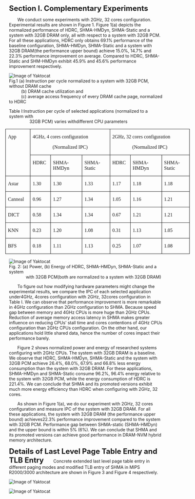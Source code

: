 **<font size=5>Section I. Complementary Experiments</font>**

&#160; &#160; &#160; &#160;We conduct some experiments with 2GHz, 32 cores configuration. Experimental results are shown in Figure 1. Figure 1(a) depicts the normalized performance of HDRC, SHMA-HMDyn, SHMA-Static and a system with 32GB DRAM only, all with respect to a system with 32GB PCM. For all these applications, HDRC only obtains 69.1% performance of the baseline configuration, SHMA-HMDyn, SHMA-Static and a system with 32GB DRAM(the performance upper bound) achieve 15.0%, 14.7% and 22.3% performance improvement on average. Compared to HDRC, SHMA-Static and SHM-HMDyn exhibit 45.9% and 45.6% performance improvement respectively. 

![Image of Yaktocat](https://github.com/cyjseagull/SHMA/blob/master/images/Performance_result.png)  
Fig.1 (a) Instruction per cycle normalized to a system with 32GB PCM, without DRAM cache   
&#160; &#160; &#160; &#160;&#160; &#160;(b) DRAM cache utilization and  
&#160; &#160; &#160; &#160;&#160; &#160;(c) average access frequency of every DRAM cache page, normalized to HDRC  


Table I:Instruction per cycle of selected applications (normalized to a system with  
&#160; &#160; &#160; &#160;&#160; &#160; &#160; &#160;&#160; &#160;32GB PCM) varies withdifferent CPU parameters
<table class=MsoTableGrid border=1 cellspacing=0 cellpadding=0 width=605
 style='width:453.65pt;margin-left:-8.8pt;border-collapse:collapse;border:none;
 mso-border-alt:solid windowtext .5pt;mso-yfti-tbllook:1184;mso-padding-alt:
 0cm 5.4pt 0cm 5.4pt'>
 <tr style='mso-yfti-irow:0;mso-yfti-firstrow:yes;height:7.9pt'>
  <td width=76 rowspan=2 valign=top style='width:56.75pt;border:solid windowtext 1.0pt;
  mso-border-alt:solid windowtext .5pt;padding:0cm 5.4pt 0cm 5.4pt;height:7.9pt'>
  <p class=MsoNormal style='layout-grid-mode:char;mso-layout-grid-align:none'><span
  lang=EN-US style='font-size:12.0pt;font-family:"Times New Roman","serif"'>App<o:p></o:p></span></p>
  </td>
  <td width=265 colspan=3 valign=top style='width:7.0cm;border:solid windowtext 1.0pt;
  border-left:none;mso-border-left-alt:solid windowtext .5pt;mso-border-alt:
  solid windowtext .5pt;padding:0cm 5.4pt 0cm 5.4pt;height:7.9pt'>
  <p class=MsoNormal style='layout-grid-mode:char;mso-layout-grid-align:none'><span
  lang=EN-US style='font-size:12.0pt;font-family:"Times New Roman","serif"'>4GHz,
  4 cores configuration<o:p></o:p></span></p>
  <p class=MsoNormal align=center style='text-align:center;layout-grid-mode:
  char;mso-layout-grid-align:none'><span lang=EN-US style='font-size:12.0pt;
  font-family:"Times New Roman","serif"'>(Normalized IPC)<o:p></o:p></span></p>
  </td>
  <td width=265 colspan=3 valign=top style='width:7.0cm;border:solid windowtext 1.0pt;
  border-left:none;mso-border-left-alt:solid windowtext .5pt;mso-border-alt:
  solid windowtext .5pt;padding:0cm 5.4pt 0cm 5.4pt;height:7.9pt'>
  <p class=MsoNormal style='layout-grid-mode:char;mso-layout-grid-align:none'><span
  lang=EN-US style='font-size:12.0pt;font-family:"Times New Roman","serif"'>2GHz,
  32 cores configuration<o:p></o:p></span></p>
  <p class=MsoNormal align=center style='text-align:center;layout-grid-mode:
  char;mso-layout-grid-align:none'><span lang=EN-US style='font-size:12.0pt;
  font-family:"Times New Roman","serif"'>(Normalized IPC)<o:p></o:p></span></p>
  </td>
 </tr>
 <tr style='mso-yfti-irow:1;height:7.85pt'>
  <td width=57 valign=top style='width:42.5pt;border-top:none;border-left:none;
  border-bottom:solid windowtext 1.0pt;border-right:solid windowtext 1.0pt;
  mso-border-top-alt:solid windowtext .5pt;mso-border-left-alt:solid windowtext .5pt;
  mso-border-alt:solid windowtext .5pt;padding:0cm 5.4pt 0cm 5.4pt;height:7.85pt'>
  <p class=MsoNormal style='layout-grid-mode:char;mso-layout-grid-align:none'><span
  lang=EN-US style='mso-bidi-font-size:10.5pt;font-family:"Times New Roman","serif"'>HDRC<o:p></o:p></span></p>
  </td>
  <td width=113 valign=top style='width:3.0cm;border-top:none;border-left:none;
  border-bottom:solid windowtext 1.0pt;border-right:solid windowtext 1.0pt;
  mso-border-top-alt:solid windowtext .5pt;mso-border-left-alt:solid windowtext .5pt;
  mso-border-alt:solid windowtext .5pt;padding:0cm 5.4pt 0cm 5.4pt;height:7.85pt'>
  <p class=MsoNormal style='layout-grid-mode:char;mso-layout-grid-align:none'><span
  lang=EN-US style='mso-bidi-font-size:10.5pt;font-family:"Times New Roman","serif"'>SHMA-HMDyn<o:p></o:p></span></p>
  </td>
  <td width=95 valign=top style='width:70.9pt;border-top:none;border-left:none;
  border-bottom:solid windowtext 1.0pt;border-right:solid windowtext 1.0pt;
  mso-border-top-alt:solid windowtext .5pt;mso-border-left-alt:solid windowtext .5pt;
  mso-border-alt:solid windowtext .5pt;padding:0cm 5.4pt 0cm 5.4pt;height:7.85pt'>
  <p class=MsoNormal style='layout-grid-mode:char;mso-layout-grid-align:none'><span
  lang=EN-US style='mso-bidi-font-size:10.5pt;font-family:"Times New Roman","serif"'>SHMA-Static<o:p></o:p></span></p>
  </td>
  <td width=57 valign=top style='width:42.5pt;border-top:none;border-left:none;
  border-bottom:solid windowtext 1.0pt;border-right:solid windowtext 1.0pt;
  mso-border-top-alt:solid windowtext .5pt;mso-border-left-alt:solid windowtext .5pt;
  mso-border-alt:solid windowtext .5pt;padding:0cm 5.4pt 0cm 5.4pt;height:7.85pt'>
  <p class=MsoNormal style='layout-grid-mode:char;mso-layout-grid-align:none'><span
  lang=EN-US style='mso-bidi-font-size:10.5pt;font-family:"Times New Roman","serif"'>HDRC<o:p></o:p></span></p>
  </td>
  <td width=113 valign=top style='width:3.0cm;border-top:none;border-left:none;
  border-bottom:solid windowtext 1.0pt;border-right:solid windowtext 1.0pt;
  mso-border-top-alt:solid windowtext .5pt;mso-border-left-alt:solid windowtext .5pt;
  mso-border-alt:solid windowtext .5pt;padding:0cm 5.4pt 0cm 5.4pt;height:7.85pt'>
  <p class=MsoNormal style='layout-grid-mode:char;mso-layout-grid-align:none'><span
  lang=EN-US style='mso-bidi-font-size:10.5pt;font-family:"Times New Roman","serif"'>SHMA-HMDyn<o:p></o:p></span></p>
  </td>
  <td width=95 valign=top style='width:70.9pt;border-top:none;border-left:none;
  border-bottom:solid windowtext 1.0pt;border-right:solid windowtext 1.0pt;
  mso-border-top-alt:solid windowtext .5pt;mso-border-left-alt:solid windowtext .5pt;
  mso-border-alt:solid windowtext .5pt;padding:0cm 5.4pt 0cm 5.4pt;height:7.85pt'>
  <p class=MsoNormal style='layout-grid-mode:char;mso-layout-grid-align:none'><span
  lang=EN-US style='mso-bidi-font-size:10.5pt;font-family:"Times New Roman","serif"'>SHMA-Static<o:p></o:p></span></p>
  </td>
 </tr>
 <tr style='mso-yfti-irow:2'>
  <td width=76 valign=top style='width:56.75pt;border:solid windowtext 1.0pt;
  border-top:none;mso-border-top-alt:solid windowtext .5pt;mso-border-alt:solid windowtext .5pt;
  padding:0cm 5.4pt 0cm 5.4pt'>
  <p class=MsoNormal style='layout-grid-mode:char;mso-layout-grid-align:none'><span
  lang=EN-US style='font-size:12.0pt;font-family:"Times New Roman","serif"'>Astar<o:p></o:p></span></p>
  </td>
  <td width=57 valign=top style='width:42.5pt;border-top:none;border-left:none;
  border-bottom:solid windowtext 1.0pt;border-right:solid windowtext 1.0pt;
  mso-border-top-alt:solid windowtext .5pt;mso-border-left-alt:solid windowtext .5pt;
  mso-border-alt:solid windowtext .5pt;padding:0cm 5.4pt 0cm 5.4pt'>
  <p class=MsoNormal style='layout-grid-mode:char;mso-layout-grid-align:none'><span
  lang=EN-US style='font-size:12.0pt;font-family:"Times New Roman","serif"'>1.30<o:p></o:p></span></p>
  </td>
  <td width=113 valign=top style='width:3.0cm;border-top:none;border-left:none;
  border-bottom:solid windowtext 1.0pt;border-right:solid windowtext 1.0pt;
  mso-border-top-alt:solid windowtext .5pt;mso-border-left-alt:solid windowtext .5pt;
  mso-border-alt:solid windowtext .5pt;padding:0cm 5.4pt 0cm 5.4pt'>
  <p class=MsoNormal style='layout-grid-mode:char;mso-layout-grid-align:none'><span
  lang=EN-US style='font-size:12.0pt;font-family:"Times New Roman","serif"'>1.30<o:p></o:p></span></p>
  </td>
  <td width=95 valign=top style='width:70.9pt;border-top:none;border-left:none;
  border-bottom:solid windowtext 1.0pt;border-right:solid windowtext 1.0pt;
  mso-border-top-alt:solid windowtext .5pt;mso-border-left-alt:solid windowtext .5pt;
  mso-border-alt:solid windowtext .5pt;padding:0cm 5.4pt 0cm 5.4pt'>
  <p class=MsoNormal style='layout-grid-mode:char;mso-layout-grid-align:none'><span
  lang=EN-US style='font-size:12.0pt;font-family:"Times New Roman","serif"'>1.33<o:p></o:p></span></p>
  </td>
  <td width=57 valign=top style='width:42.5pt;border-top:none;border-left:none;
  border-bottom:solid windowtext 1.0pt;border-right:solid windowtext 1.0pt;
  mso-border-top-alt:solid windowtext .5pt;mso-border-left-alt:solid windowtext .5pt;
  mso-border-alt:solid windowtext .5pt;padding:0cm 5.4pt 0cm 5.4pt'>
  <p class=MsoNormal style='layout-grid-mode:char;mso-layout-grid-align:none'><span
  lang=EN-US style='font-size:12.0pt;font-family:"Times New Roman","serif"'>1.17<o:p></o:p></span></p>
  </td>
  <td width=113 valign=top style='width:3.0cm;border-top:none;border-left:none;
  border-bottom:solid windowtext 1.0pt;border-right:solid windowtext 1.0pt;
  mso-border-top-alt:solid windowtext .5pt;mso-border-left-alt:solid windowtext .5pt;
  mso-border-alt:solid windowtext .5pt;padding:0cm 5.4pt 0cm 5.4pt'>
  <p class=MsoNormal style='layout-grid-mode:char;mso-layout-grid-align:none'><span
  lang=EN-US style='font-size:12.0pt;font-family:"Times New Roman","serif"'>1.18<o:p></o:p></span></p>
  </td>
  <td width=95 valign=top style='width:70.9pt;border-top:none;border-left:none;
  border-bottom:solid windowtext 1.0pt;border-right:solid windowtext 1.0pt;
  mso-border-top-alt:solid windowtext .5pt;mso-border-left-alt:solid windowtext .5pt;
  mso-border-alt:solid windowtext .5pt;padding:0cm 5.4pt 0cm 5.4pt'>
  <p class=MsoNormal style='layout-grid-mode:char;mso-layout-grid-align:none'><span
  lang=EN-US style='font-size:12.0pt;font-family:"Times New Roman","serif"'>1.18<o:p></o:p></span></p>
  </td>
 </tr>
 <tr style='mso-yfti-irow:3'>
  <td width=76 valign=top style='width:56.75pt;border:solid windowtext 1.0pt;
  border-top:none;mso-border-top-alt:solid windowtext .5pt;mso-border-alt:solid windowtext .5pt;
  padding:0cm 5.4pt 0cm 5.4pt'>
  <p class=MsoNormal style='layout-grid-mode:char;mso-layout-grid-align:none'><span
  lang=EN-US style='font-size:12.0pt;font-family:"Times New Roman","serif"'>Canneal<o:p></o:p></span></p>
  </td>
  <td width=57 valign=top style='width:42.5pt;border-top:none;border-left:none;
  border-bottom:solid windowtext 1.0pt;border-right:solid windowtext 1.0pt;
  mso-border-top-alt:solid windowtext .5pt;mso-border-left-alt:solid windowtext .5pt;
  mso-border-alt:solid windowtext .5pt;padding:0cm 5.4pt 0cm 5.4pt'>
  <p class=MsoNormal style='layout-grid-mode:char;mso-layout-grid-align:none'><span
  lang=EN-US style='font-size:12.0pt;font-family:"Times New Roman","serif"'>0.96<o:p></o:p></span></p>
  </td>
  <td width=113 valign=top style='width:3.0cm;border-top:none;border-left:none;
  border-bottom:solid windowtext 1.0pt;border-right:solid windowtext 1.0pt;
  mso-border-top-alt:solid windowtext .5pt;mso-border-left-alt:solid windowtext .5pt;
  mso-border-alt:solid windowtext .5pt;padding:0cm 5.4pt 0cm 5.4pt'>
  <p class=MsoNormal style='layout-grid-mode:char;mso-layout-grid-align:none'><span
  lang=EN-US style='font-size:12.0pt;font-family:"Times New Roman","serif"'>1.27<o:p></o:p></span></p>
  </td>
  <td width=95 valign=top style='width:70.9pt;border-top:none;border-left:none;
  border-bottom:solid windowtext 1.0pt;border-right:solid windowtext 1.0pt;
  mso-border-top-alt:solid windowtext .5pt;mso-border-left-alt:solid windowtext .5pt;
  mso-border-alt:solid windowtext .5pt;padding:0cm 5.4pt 0cm 5.4pt'>
  <p class=MsoNormal style='layout-grid-mode:char;mso-layout-grid-align:none'><span
  lang=EN-US style='font-size:12.0pt;font-family:"Times New Roman","serif"'>1.34<o:p></o:p></span></p>
  </td>
  <td width=57 valign=top style='width:42.5pt;border-top:none;border-left:none;
  border-bottom:solid windowtext 1.0pt;border-right:solid windowtext 1.0pt;
  mso-border-top-alt:solid windowtext .5pt;mso-border-left-alt:solid windowtext .5pt;
  mso-border-alt:solid windowtext .5pt;padding:0cm 5.4pt 0cm 5.4pt'>
  <p class=MsoNormal style='layout-grid-mode:char;mso-layout-grid-align:none'><span
  lang=EN-US style='font-size:12.0pt;font-family:"Times New Roman","serif"'>1.05<o:p></o:p></span></p>
  </td>
  <td width=113 valign=top style='width:3.0cm;border-top:none;border-left:none;
  border-bottom:solid windowtext 1.0pt;border-right:solid windowtext 1.0pt;
  mso-border-top-alt:solid windowtext .5pt;mso-border-left-alt:solid windowtext .5pt;
  mso-border-alt:solid windowtext .5pt;padding:0cm 5.4pt 0cm 5.4pt'>
  <p class=MsoNormal style='layout-grid-mode:char;mso-layout-grid-align:none'><span
  lang=EN-US style='font-size:12.0pt;font-family:"Times New Roman","serif"'>1.16<o:p></o:p></span></p>
  </td>
  <td width=95 valign=top style='width:70.9pt;border-top:none;border-left:none;
  border-bottom:solid windowtext 1.0pt;border-right:solid windowtext 1.0pt;
  mso-border-top-alt:solid windowtext .5pt;mso-border-left-alt:solid windowtext .5pt;
  mso-border-alt:solid windowtext .5pt;padding:0cm 5.4pt 0cm 5.4pt'>
  <p class=MsoNormal style='layout-grid-mode:char;mso-layout-grid-align:none'><span
  lang=EN-US style='font-size:12.0pt;font-family:"Times New Roman","serif"'>1.21<o:p></o:p></span></p>
  </td>
 </tr>
 <tr style='mso-yfti-irow:4'>
  <td width=76 valign=top style='width:56.75pt;border:solid windowtext 1.0pt;
  border-top:none;mso-border-top-alt:solid windowtext .5pt;mso-border-alt:solid windowtext .5pt;
  padding:0cm 5.4pt 0cm 5.4pt'>
  <p class=MsoNormal style='layout-grid-mode:char;mso-layout-grid-align:none'><span
  lang=EN-US style='font-size:12.0pt;font-family:"Times New Roman","serif"'>DICT<o:p></o:p></span></p>
  </td>
  <td width=57 valign=top style='width:42.5pt;border-top:none;border-left:none;
  border-bottom:solid windowtext 1.0pt;border-right:solid windowtext 1.0pt;
  mso-border-top-alt:solid windowtext .5pt;mso-border-left-alt:solid windowtext .5pt;
  mso-border-alt:solid windowtext .5pt;padding:0cm 5.4pt 0cm 5.4pt'>
  <p class=MsoNormal style='layout-grid-mode:char;mso-layout-grid-align:none'><span
  lang=EN-US style='font-size:12.0pt;font-family:"Times New Roman","serif"'>0.58<o:p></o:p></span></p>
  </td>
  <td width=113 valign=top style='width:3.0cm;border-top:none;border-left:none;
  border-bottom:solid windowtext 1.0pt;border-right:solid windowtext 1.0pt;
  mso-border-top-alt:solid windowtext .5pt;mso-border-left-alt:solid windowtext .5pt;
  mso-border-alt:solid windowtext .5pt;padding:0cm 5.4pt 0cm 5.4pt'>
  <p class=MsoNormal style='layout-grid-mode:char;mso-layout-grid-align:none'><span
  lang=EN-US style='font-size:12.0pt;font-family:"Times New Roman","serif"'>1.34<o:p></o:p></span></p>
  </td>
  <td width=95 valign=top style='width:70.9pt;border-top:none;border-left:none;
  border-bottom:solid windowtext 1.0pt;border-right:solid windowtext 1.0pt;
  mso-border-top-alt:solid windowtext .5pt;mso-border-left-alt:solid windowtext .5pt;
  mso-border-alt:solid windowtext .5pt;padding:0cm 5.4pt 0cm 5.4pt'>
  <p class=MsoNormal style='layout-grid-mode:char;mso-layout-grid-align:none'><span
  lang=EN-US style='font-size:12.0pt;font-family:"Times New Roman","serif"'>1.34<o:p></o:p></span></p>
  </td>
  <td width=57 valign=top style='width:42.5pt;border-top:none;border-left:none;
  border-bottom:solid windowtext 1.0pt;border-right:solid windowtext 1.0pt;
  mso-border-top-alt:solid windowtext .5pt;mso-border-left-alt:solid windowtext .5pt;
  mso-border-alt:solid windowtext .5pt;padding:0cm 5.4pt 0cm 5.4pt'>
  <p class=MsoNormal style='layout-grid-mode:char;mso-layout-grid-align:none'><span
  lang=EN-US style='font-size:12.0pt;font-family:"Times New Roman","serif"'>0.67<o:p></o:p></span></p>
  </td>
  <td width=113 valign=top style='width:3.0cm;border-top:none;border-left:none;
  border-bottom:solid windowtext 1.0pt;border-right:solid windowtext 1.0pt;
  mso-border-top-alt:solid windowtext .5pt;mso-border-left-alt:solid windowtext .5pt;
  mso-border-alt:solid windowtext .5pt;padding:0cm 5.4pt 0cm 5.4pt'>
  <p class=MsoNormal style='layout-grid-mode:char;mso-layout-grid-align:none'><span
  lang=EN-US style='font-size:12.0pt;font-family:"Times New Roman","serif"'>1.21<o:p></o:p></span></p>
  </td>
  <td width=95 valign=top style='width:70.9pt;border-top:none;border-left:none;
  border-bottom:solid windowtext 1.0pt;border-right:solid windowtext 1.0pt;
  mso-border-top-alt:solid windowtext .5pt;mso-border-left-alt:solid windowtext .5pt;
  mso-border-alt:solid windowtext .5pt;padding:0cm 5.4pt 0cm 5.4pt'>
  <p class=MsoNormal style='layout-grid-mode:char;mso-layout-grid-align:none'><span
  lang=EN-US style='font-size:12.0pt;font-family:"Times New Roman","serif"'>1.21<o:p></o:p></span></p>
  </td>
 </tr>
 <tr style='mso-yfti-irow:5'>
  <td width=76 valign=top style='width:56.75pt;border:solid windowtext 1.0pt;
  border-top:none;mso-border-top-alt:solid windowtext .5pt;mso-border-alt:solid windowtext .5pt;
  padding:0cm 5.4pt 0cm 5.4pt'>
  <p class=MsoNormal style='layout-grid-mode:char;mso-layout-grid-align:none'><span
  lang=EN-US style='font-size:12.0pt;font-family:"Times New Roman","serif"'>KNN<o:p></o:p></span></p>
  </td>
  <td width=57 valign=top style='width:42.5pt;border-top:none;border-left:none;
  border-bottom:solid windowtext 1.0pt;border-right:solid windowtext 1.0pt;
  mso-border-top-alt:solid windowtext .5pt;mso-border-left-alt:solid windowtext .5pt;
  mso-border-alt:solid windowtext .5pt;padding:0cm 5.4pt 0cm 5.4pt'>
  <p class=MsoNormal style='layout-grid-mode:char;mso-layout-grid-align:none'><span
  lang=EN-US style='font-size:12.0pt;font-family:"Times New Roman","serif"'>0.23<o:p></o:p></span></p>
  </td>
  <td width=113 valign=top style='width:3.0cm;border-top:none;border-left:none;
  border-bottom:solid windowtext 1.0pt;border-right:solid windowtext 1.0pt;
  mso-border-top-alt:solid windowtext .5pt;mso-border-left-alt:solid windowtext .5pt;
  mso-border-alt:solid windowtext .5pt;padding:0cm 5.4pt 0cm 5.4pt'>
  <p class=MsoNormal style='layout-grid-mode:char;mso-layout-grid-align:none'><span
  lang=EN-US style='font-size:12.0pt;font-family:"Times New Roman","serif"'>1.20<o:p></o:p></span></p>
  </td>
  <td width=95 valign=top style='width:70.9pt;border-top:none;border-left:none;
  border-bottom:solid windowtext 1.0pt;border-right:solid windowtext 1.0pt;
  mso-border-top-alt:solid windowtext .5pt;mso-border-left-alt:solid windowtext .5pt;
  mso-border-alt:solid windowtext .5pt;padding:0cm 5.4pt 0cm 5.4pt'>
  <p class=MsoNormal style='layout-grid-mode:char;mso-layout-grid-align:none'><span
  lang=EN-US style='font-size:12.0pt;font-family:"Times New Roman","serif"'>1.08<o:p></o:p></span></p>
  </td>
  <td width=57 valign=top style='width:42.5pt;border-top:none;border-left:none;
  border-bottom:solid windowtext 1.0pt;border-right:solid windowtext 1.0pt;
  mso-border-top-alt:solid windowtext .5pt;mso-border-left-alt:solid windowtext .5pt;
  mso-border-alt:solid windowtext .5pt;padding:0cm 5.4pt 0cm 5.4pt'>
  <p class=MsoNormal style='layout-grid-mode:char;mso-layout-grid-align:none'><span
  lang=EN-US style='font-size:12.0pt;font-family:"Times New Roman","serif"'>0.31<o:p></o:p></span></p>
  </td>
  <td width=113 valign=top style='width:3.0cm;border-top:none;border-left:none;
  border-bottom:solid windowtext 1.0pt;border-right:solid windowtext 1.0pt;
  mso-border-top-alt:solid windowtext .5pt;mso-border-left-alt:solid windowtext .5pt;
  mso-border-alt:solid windowtext .5pt;padding:0cm 5.4pt 0cm 5.4pt'>
  <p class=MsoNormal style='layout-grid-mode:char;mso-layout-grid-align:none'><span
  lang=EN-US style='font-size:12.0pt;font-family:"Times New Roman","serif"'>1.13<o:p></o:p></span></p>
  </td>
  <td width=95 valign=top style='width:70.9pt;border-top:none;border-left:none;
  border-bottom:solid windowtext 1.0pt;border-right:solid windowtext 1.0pt;
  mso-border-top-alt:solid windowtext .5pt;mso-border-left-alt:solid windowtext .5pt;
  mso-border-alt:solid windowtext .5pt;padding:0cm 5.4pt 0cm 5.4pt'>
  <p class=MsoNormal style='layout-grid-mode:char;mso-layout-grid-align:none'><span
  lang=EN-US style='font-size:12.0pt;font-family:"Times New Roman","serif"'>1.05<o:p></o:p></span></p>
  </td>
 </tr>
 <tr style='mso-yfti-irow:6;mso-yfti-lastrow:yes'>
  <td width=76 valign=top style='width:56.75pt;border:solid windowtext 1.0pt;
  border-top:none;mso-border-top-alt:solid windowtext .5pt;mso-border-alt:solid windowtext .5pt;
  padding:0cm 5.4pt 0cm 5.4pt'>
  <p class=MsoNormal style='layout-grid-mode:char;mso-layout-grid-align:none'><span
  lang=EN-US style='font-size:12.0pt;font-family:"Times New Roman","serif"'>BFS<o:p></o:p></span></p>
  </td>
  <td width=57 valign=top style='width:42.5pt;border-top:none;border-left:none;
  border-bottom:solid windowtext 1.0pt;border-right:solid windowtext 1.0pt;
  mso-border-top-alt:solid windowtext .5pt;mso-border-left-alt:solid windowtext .5pt;
  mso-border-alt:solid windowtext .5pt;padding:0cm 5.4pt 0cm 5.4pt'>
  <p class=MsoNormal style='layout-grid-mode:char;mso-layout-grid-align:none'><span
  lang=EN-US style='font-size:12.0pt;font-family:"Times New Roman","serif"'>0.18<o:p></o:p></span></p>
  </td>
  <td width=113 valign=top style='width:3.0cm;border-top:none;border-left:none;
  border-bottom:solid windowtext 1.0pt;border-right:solid windowtext 1.0pt;
  mso-border-top-alt:solid windowtext .5pt;mso-border-left-alt:solid windowtext .5pt;
  mso-border-alt:solid windowtext .5pt;padding:0cm 5.4pt 0cm 5.4pt'>
  <p class=MsoNormal style='layout-grid-mode:char;mso-layout-grid-align:none'><span
  lang=EN-US style='font-size:12.0pt;font-family:"Times New Roman","serif"'>1.11<o:p></o:p></span></p>
  </td>
  <td width=95 valign=top style='width:70.9pt;border-top:none;border-left:none;
  border-bottom:solid windowtext 1.0pt;border-right:solid windowtext 1.0pt;
  mso-border-top-alt:solid windowtext .5pt;mso-border-left-alt:solid windowtext .5pt;
  mso-border-alt:solid windowtext .5pt;padding:0cm 5.4pt 0cm 5.4pt'>
  <p class=MsoNormal style='layout-grid-mode:char;mso-layout-grid-align:none'><span
  lang=EN-US style='font-size:12.0pt;font-family:"Times New Roman","serif"'>1.13<o:p></o:p></span></p>
  </td>
  <td width=57 valign=top style='width:42.5pt;border-top:none;border-left:none;
  border-bottom:solid windowtext 1.0pt;border-right:solid windowtext 1.0pt;
  mso-border-top-alt:solid windowtext .5pt;mso-border-left-alt:solid windowtext .5pt;
  mso-border-alt:solid windowtext .5pt;padding:0cm 5.4pt 0cm 5.4pt'>
  <p class=MsoNormal style='layout-grid-mode:char;mso-layout-grid-align:none'><span
  lang=EN-US style='font-size:12.0pt;font-family:"Times New Roman","serif"'>0.25<o:p></o:p></span></p>
  </td>
  <td width=113 valign=top style='width:3.0cm;border-top:none;border-left:none;
  border-bottom:solid windowtext 1.0pt;border-right:solid windowtext 1.0pt;
  mso-border-top-alt:solid windowtext .5pt;mso-border-left-alt:solid windowtext .5pt;
  mso-border-alt:solid windowtext .5pt;padding:0cm 5.4pt 0cm 5.4pt'>
  <p class=MsoNormal style='layout-grid-mode:char;mso-layout-grid-align:none'><span
  lang=EN-US style='font-size:12.0pt;font-family:"Times New Roman","serif"'>1.07<o:p></o:p></span></p>
  </td>
  <td width=95 valign=top style='width:70.9pt;border-top:none;border-left:none;
  border-bottom:solid windowtext 1.0pt;border-right:solid windowtext 1.0pt;
  mso-border-top-alt:solid windowtext .5pt;mso-border-left-alt:solid windowtext .5pt;
  mso-border-alt:solid windowtext .5pt;padding:0cm 5.4pt 0cm 5.4pt'>
  <p class=MsoNormal style='layout-grid-mode:char;mso-layout-grid-align:none'><span
  lang=EN-US style='font-size:12.0pt;font-family:"Times New Roman","serif"'>1.08<o:p></o:p></span></p>
  </td>
 </tr>
</table>  



![Image of Yaktocat](https://github.com/cyjseagull/SHMA/blob/master/images/Energy.png)  
Fig. 2: (a) Power, (b) Energy of HDRC, SHMA-HMDyn, SHMA-Static and a system  
&#160; &#160; &#160; &#160;&#160; &#160; &#160; &#160;with 32GB PCM(both are normalized to a system with 32GB DRAM)

&#160; &#160; &#160; &#160;To figure out how modifying hardware parameters might change the experimental results, we compare the IPC of each selected application under4GHz, 4cores configuration with 2GHz, 32cores configuration in Table I. We can observe that performance improvement is more remarkable in 4GHz configuration than 2GHz configuration to SHMA. Because speed gap between memory and 4GHz CPUs is more huge than 2GHz CPUs. Reduction of average memory access latency in SHMA makes greater influence on reducing CPUs’ stall time and cores contentions of 4GHz CPUs configuration than 2GHz CPUs configuration. On the other hand, our applications hold little shared data, hence the number of cores impact their performance barely.  


&#160; &#160; &#160; &#160;Figure 2 shows normalized power and energy of researched systems configuring with 2GHz CPUs. The system with 32GB DRAM is a baseline. We observe that HDRC, SHMA-HMDyn, SHMA-Static and the system with 32GB PCM achieve 26.4%, 68.0%, 67.9% and 66.8% less energy consumption than the system with 32GB DRAM. For these applications, SHMA-HMDyn and SHMA-Static consume 96.2%, 96.4% energy relative to the system with 32GB PCM, while the energy consumption of HDRC is 221.4%. We can conclude that SHMA and its promoted versions exhibit much more energy efficiency than HDRC when configuring with 2GHz, 32 cores.

&#160; &#160; &#160; &#160;As shown in Figure 1(a), we do our experiment with 2GHz, 32 cores configuration and measure IPC of the system with 32GB DRAM. For all these applications, the system with 32GB DRAM (the performance upper bound) achieves22.3% performance improvement compared to the system with 32GB PCM. Performance gap between SHMA-static (SHMA-HMDyn) and the upper bound is within 5% (6%). We can conclude that SHMA and its promoted versions can achieve good performance in DRAM-NVM hybrid memory architecture.

**<font size=5>Details of Last Level Page Table Entry and TLB Entry</font>**
&#160; &#160; &#160; &#160;Concrete extended last level page table entry in different paging modes and modified TLB entry of SHMA in MIPS R2000/3000 architecture are shown in Figure 3 and Figure 4 respectively.


![Image of Yaktocat](https://github.com/cyjseagull/SHMA/blob/master/images/tlb_entry.png)  

![Image of Yaktocat](https://github.com/cyjseagull/SHMA/blob/master/images/page_table_entry.png)  


